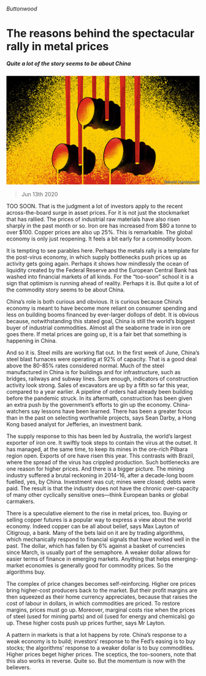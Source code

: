 ###### Buttonwood

# The reasons behind the spectacular rally in metal prices 

##### Quite a lot of the story seems to be about China 

![image](images/20200613_FND001_0.jpg) 

> Jun 13th 2020 

TOO SOON. That is the judgment a lot of investors apply to the recent across-the-board surge in asset prices. For it is not just the stockmarket that has rallied. The prices of industrial raw materials have also risen sharply in the past month or so. Iron ore has increased from $80 a tonne to over $100. Copper prices are also up 25%. This is remarkable. The global economy is only just reopening. It feels a bit early for a commodity boom.

It is tempting to see parables here. Perhaps the metals rally is a template for the post-virus economy, in which supply bottlenecks push prices up as activity gets going again. Perhaps it shows how mindlessly the ocean of liquidity created by the Federal Reserve and the European Central Bank has washed into financial markets of all kinds. For the “too-soon” school it is a sign that optimism is running ahead of reality. Perhaps it is. But quite a lot of the commodity story seems to be about China.


China’s role is both curious and obvious. It is curious because China’s economy is meant to have become more reliant on consumer spending and less on building booms financed by ever-larger dollops of debt. It is obvious because, notwithstanding this stated goal, China is still the world’s biggest buyer of industrial commodities. Almost all the seaborne trade in iron ore goes there. If metal prices are going up, it is a fair bet that something is happening in China.

And so it is. Steel mills are working flat out. In the first week of June, China’s steel blast furnaces were operating at 92% of capacity. That is a good deal above the 80-85% rates considered normal. Much of the steel manufactured in China is for buildings and for infrastructure, such as bridges, railways and subway lines. Sure enough, indicators of construction activity look strong. Sales of excavators are up by a fifth so far this year, compared to a year earlier. A pipeline of orders had already been building before the pandemic struck. In its aftermath, construction has been given an extra push by the government’s efforts to gin up the economy. China-watchers say lessons have been learned. There has been a greater focus than in the past on selecting worthwhile projects, says Sean Darby, a Hong Kong based analyst for Jefferies, an investment bank.

The supply response to this has been led by Australia, the world’s largest exporter of iron ore. It swiftly took steps to contain the virus at the outset. It has managed, at the same time, to keep its mines in the ore-rich Pilbara region open. Exports of ore have risen this year. This contrasts with Brazil, where the spread of the virus has crippled production. Such bottlenecks are one reason for higher prices. And there is a bigger picture. The mining industry suffered a brutal reckoning in 2014-16, after a decade-long boom fuelled, yes, by China. Investment was cut; mines were closed; debts were paid. The result is that the industry does not have the chronic over-capacity of many other cyclically sensitive ones—think European banks or global carmakers.

There is a speculative element to the rise in metal prices, too. Buying or selling copper futures is a popular way to express a view about the world economy. Indeed copper can be all about belief, says Max Layton of Citigroup, a bank. Many of the bets laid on it are by trading algorithms, which mechanically respond to financial signals that have worked well in the past. The dollar, which has fallen by 6% against a basket of currencies since March, is usually part of the semaphore. A weaker dollar allows for easier terms of finance in emerging markets. Anything that helps emerging-market economies is generally good for commodity prices. So the algorithms buy.

The complex of price changes becomes self-reinforcing. Higher ore prices bring higher-cost producers back to the market. But their profit margins are then squeezed as their home currency appreciates, because that raises the cost of labour in dollars, in which commodities are priced. To restore margins, prices must go up. Moreover, marginal costs rise when the prices of steel (used for mining parts) and oil (used for energy and chemicals) go up. These higher costs push up prices further, says Mr Layton.

A pattern in markets is that a lot happens by rote. China’s response to a weak economy is to build; investors’ response to the Fed’s easing is to buy stocks; the algorithms’ response to a weaker dollar is to buy commodities. Higher prices beget higher prices. The sceptics, the too-sooners, note that this also works in reverse. Quite so. But the momentum is now with the believers.

